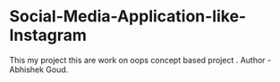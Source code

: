 # Social-Media-Application-like-Instagram
This  my project this are work on oops concept based project .
Author - Abhishek Goud.
